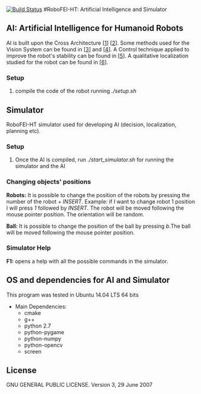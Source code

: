 [![Build Status](https://travis-ci.com/thiagohomem/RoboFEI-HT_Debug.svg?token=BM6ZpSsKHNz3RkbM8yxT&branch=master)](https://travis-ci.com/thiagohomem/RoboFEI-HT_Debug)
#RoboFEI-HT: Artificial Intelligence and Simulator

## AI: Artificial Intelligence for Humanoid Robots

AI is built upon the Cross Architecture \[[1]] \[[2]]. Some methods used for the Vision System can be found in \[[3]] and \[[4]]. A Control technique applied to improve the robot's stability can be found in \[[5]]. A qualitative localization studied for the robot can be found in \[[6]].

[1]: http://dx.doi.org/10.1109/SBR.LARS.Robocontrol.2014.39
[2]: http://dx.doi.org/10.1007/978-3-662-48134-9_4
[3]: http://dx.doi.org/10.1109/SBR.LARS.Robocontrol.2014.51
[4]: http://dx.doi.org/10.1109/LARS-SBR.2015.43
[5]: http://dx.doi.org/10.1109/LARS-SBR.2015.41
[6]: http://dx.doi.org/10.1109/LARS-SBR.2015.44


### Setup

1. compile the code of the robot running *./setup.sh*

## Simulator

RoboFEI-HT simulator used for developing AI (decision, localization, planning etc).

### Setup

1. Once the AI is compiled, run *./start_simulator.sh* for running the simulator and the AI

### Changing objects' positions

**Robots:** It is possible to change the position of the robots by pressing the number of the robot + *INSERT*. Example: if I want to change robot 1 position I will press *1* followed by *INSERT*. The robot will be moved following the mouse pointer position. The orientation will be random.

**Ball:** It is possible to change the position of the ball by pressing *b*.The ball will be moved following the mouse pointer position.

### Simulator Help

**F1:** opens a help with all the possible commands in the simulator. 

## OS and dependencies for AI and Simulator

This program was tested in Ubuntu 14.04 LTS 64 bits

* Main Dependencies:
    * cmake
    * g++
    * python 2.7 
    * python-pygame
    * python-numpy
    * python-opencv
    * screen
    
## License

GNU GENERAL PUBLIC LICENSE.
Version 3, 29 June 2007
   
